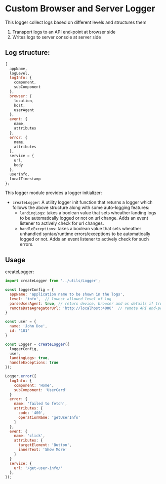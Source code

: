 # Custom Browser and Server Logger

This logger collect logs based on different levels and structures them

1. Transport logs to an API end-point at browser side
2. Writes logs to server console at server side

## Log structure:

```javascript
{
  appName,
  logLevel,
  logInfo: {
    component,
    subComponent
  },
  browser: {
    location,
    host,
    userAgent
  },
  event: {
    name,
    attributes
  },
  error: {
    name,
    attributes
  },
  service = {
    url,
    body
  },
  userInfo,
  localTimestamp
};
```

This logger module provides a logger initializer:

- `createLogger`: A utility logger init function that returns a logger which follows the above structure along with some auto-logging features:
  - `landingLogs`: takes a boolean value that sets wheather landing logs to be automatically logged or not on url change. Adds an event listener to actively check for url changes.
  - `handleExceptions`: takes a boolean value that sets wheather unhandled syntax/runtime errors/exceptions to be automatically logged or not. Adds an event listener to actively check for such errors.

## Usage

createLogger:

```javascript
import createLogger from '../utils/Logger';

const loggerConfig = {
  appName: 'application name to be shown in the logs',
  level: 'info',  // lowest allowed level of log
  parseUserAgent: true, // return device, browser and os details if true; returns user-agent string if false
  remoteDataAgregatorUrl: 'http://localhost:4000'  // remote API end-point to post the logs
}

const user = {
  name: 'John Doe',
  id: '101'
}

const Logger = createLogger({
  loggerConfig,
  user,
  landingLogs: true,
  handleExceptions: true
});

Logger.error({
  logInfo: {
    component: 'Home',
    subComponent: 'UserCard'
  }
  error: {
    name: 'failed to fetch',
    attributes: {
      code: '400',
      operationName: 'getUserInfo'
    }
  },
  event: {
    name: 'click',
    attributes: {
      targetElement: 'Button',
      innerText: 'Show More'
    }
  }
  service: {
    url: '/get-user-info/'
  },
});
```
